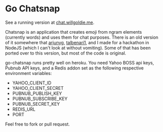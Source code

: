 Go Chatsnap
========
See a running version at [chat.willgoldie.me](http://chat.willgoldie.me/).

Chatsnap is an application that creates emoji from ngram elements (currently words) and uses them for chat purposes.
There is an old version of it somewhere that [arjunyg](https://github.com/arjunyg), [talbenari1](https://github.com/talbenari1), and I made for a hackathon in NodeJS (which I can't look at without vomiting). Some of that has been ported over to this version, but most of the code is original.

go-chatsnap runs pretty well on heroku. 
You need Yahoo BOSS api keys, Pubnub API keys, and a Redis addon set as the following respective environment variables:


- YAHOO_CLIENT_ID
- YAHOO_CLIENT_SECRET
- PUBNUB_PUBLISH_KEY
- PUBNUB_SUBSCRIBE_KEY
- PUBNUB_SECRET_KEY
- REDIS_URL
- PORT


Feel free to fork or pull request.
